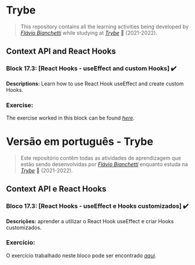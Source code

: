 # Trybe

> This repository contains all the learning activities being developed by _[Flávio Bianchetti](https://www.linkedin.com/in/flaviobianchetti/)_ while studying at _[Trybe](https://www.betrybe.com/)_ :rocket: (2021-2022).

## Context API and React Hooks


### Block 17.3: [React Hooks - useEffect and custom Hooks] :heavy_check_mark:

**Descriptions:** Learn how to use React Hook useEffect and create custom Hooks.

### Exercise:

The exercise worked in this block can be found _[here](https://github.com/flavio-bianchetti/exercise-hooks-useEffect-customHooks)_.

# Versão em português - Trybe

> Este repositório contêm todas as atividades de aprendizagem que estão sendo desenvolvidas por  _[Flávio Bianchetti](https://www.linkedin.com/in/flaviobianchetti/)_ enquanto estuda na _[Trybe](https://www.betrybe.com/)_ :rocket: (2021-2022).

## Context API e React Hooks


### Bloco 17.3: [React Hooks - useEffect e Hooks customizados] :heavy_check_mark:

**Descrições:** aprender a utilizar o React Hook useEffect e criar Hooks customizados.

### Exercício:

O exercício trabalhado neste bloco pode ser encontrado _[aqui](https://github.com/flavio-bianchetti/exercise-hooks-useEffect-customHooks)_.